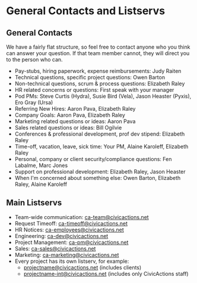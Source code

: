 # General Contacts and Listservs

## General Contacts

We have a fairly flat structure, so feel free to contact anyone who you think can answer your question. If that team member cannot, they will direct you to the person who can.

* Pay-stubs, hiring paperwork, expense reimbursements: Judy Raiten
* Technical questions, specific project questions: Owen Barton
* Non-technical questions, scrum & process questions: Elizabeth Raley
* HR related concerns or questions: First speak with your manager
* Pod PMs: Steve Curtis (Hydra), Susie Bird (Vela), Jason Heaster (Pyxis), Ero Gray (Ursa)
* Referring New Hires: Aaron Pava, Elizabeth Raley
* Company Goals: Aaron Pava, Elizabeth Raley
* Marketing related questions or ideas: Aaron Pava
* Sales related questions or ideas: Bill Ogilvie
* Conferences & professional development, prof dev stipend: Elizabeth Raley
* Time-off, vacation, leave, sick time: Your PM, Alaine Karoleff, Elizabeth Raley
* Personal, company or client security/compliance questions: Fen Labalme, Marc Jones
* Support on professional development: Elizabeth Raley, Jason Heaster
* When I'm concerned about something else: Owen Barton, Elizabeth Raley, Alaine Karoleff

## Main Listservs

* Team-wide communication: ca-team@civicactions.net
* Request Timeoff: ca-timeoff@civicactions.net
* HR Notices: ca-employees@civicactions.net
* Engineering: ca-dev@civicactions.net
* Project Management: ca-pm@civicactions.net
* Sales: ca-sales@civicactions.net
* Marketing: ca-marketing@civicactions.net
* Every project has its own listserv, for example:
    * projectname@civicactions.net (includes clients)
    * projectname-int@civicactions.net (includes only CivicActions staff)
